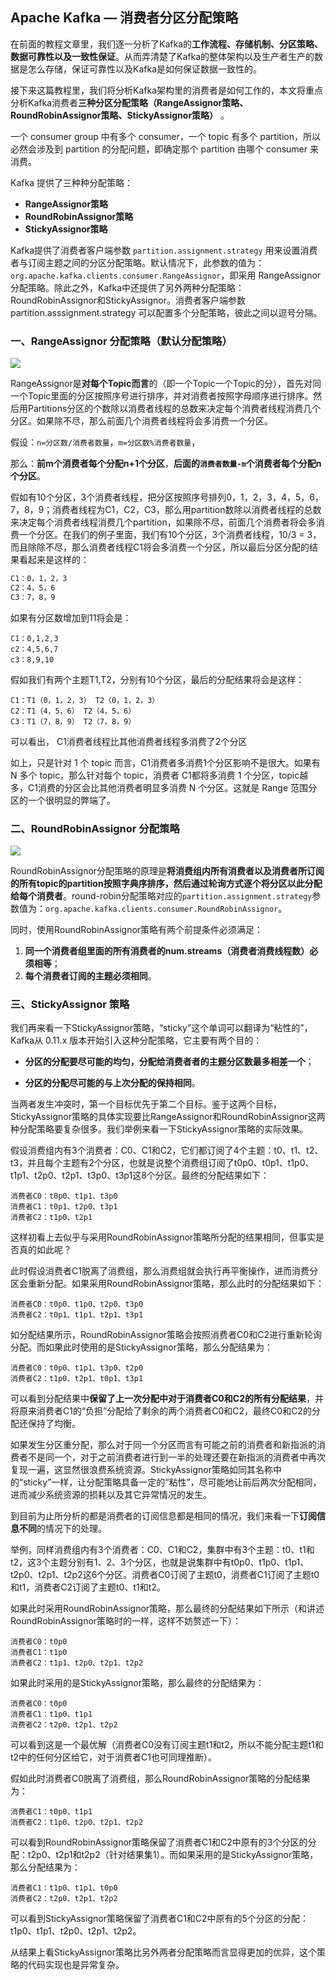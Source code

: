 ## Apache Kafka — 消费者分区分配策略

在前面的教程文章里，我们逐一分析了Kafka的**工作流程、存储机制、分区策略、数据可靠性以及一致性保证**。从而弄清楚了Kafka的整体架构以及生产者生产的数据是怎么存储，保证可靠性以及Kafka是如何保证数据一致性的。

接下来这篇教程里，我们将分析Kafka架构里的消费者是如何工作的，本文将重点分析Kafka消费者**三种分区分配策略（RangeAssignor策略、RoundRobinAssignor策略、StickyAssignor策略）** 。



一个 consumer group 中有多个 consumer，一个 topic 有多个 partition，所以必然会涉及到 partition 的分配问题，即确定那个 partition 由哪个 consumer 来消费。

Kafka 提供了三种种分配策略：

* **RangeAssignor策略**
* **RoundRobinAssignor策略**
* **StickyAssignor策略**

Kafka提供了消费者客户端参数 `partition.assignment.strategy` 用来设置消费者与订阅主题之间的分区分配策略。默认情况下，此参数的值为：`org.apache.kafka.clients.consumer.RangeAssignor`，即采用 RangeAssignor 分配策略。除此之外，Kafka中还提供了另外两种分配策略： RoundRobinAssignor和StickyAssignor。消费者客户端参数partition.asssignment.strategy 可以配置多个分配策略，彼此之间以逗号分隔。

### 一、RangeAssignor 分配策略（默认分配策略）

![](https://img2018.cnblogs.com/blog/1402378/201812/1402378-20181210165325890-1633597010.png)

RangeAssignor是**对每个Topic而言**的（即一个Topic一个Topic的分），首先对同一个Topic里面的分区按照序号进行排序，并对消费者按照字母顺序进行排序。然后用Partitions分区的个数除以消费者线程的总数来决定每个消费者线程消费几个分区。如果除不尽，那么前面几个消费者线程将会多消费一个分区。

假设：`n=分区数/消费者数量`，`m=分区数%消费者数量`，

那么：**前m个消费者每个分配n+1个分区**，**后面的`消费者数量-m`个消费者每个分配n个分区**。

假如有10个分区，3个消费者线程，把分区按照序号排列0，1，2，3，4，5，6，7，8，9；消费者线程为C1，C2，C3，那么用partition数除以消费者线程的总数来决定每个消费者线程消费几个partition，如果除不尽，前面几个消费者将会多消费一个分区。在我们的例子里面，我们有10个分区，3个消费者线程，10/3 = 3，而且除除不尽，那么消费者线程C1将会多消费一个分区，所以最后分区分配的结果看起来是这样的：

```tex
C1：0，1，2，3
C2：4，5，6
C3：7，8，9
```

如果有分区数增加到11将会是：

```te
C1：0,1,2,3
c2：4,5,6,7
c3：8,9,10
```

假如我们有两个主题T1,T2，分别有10个分区，最后的分配结果将会是这样：

```te
C1：T1（0，1，2，3） T2（0，1，2，3）
C2：T1（4，5，6） T2（4，5，6）
C3：T1（7，8，9） T2（7，8，9）
```

可以看出， C1消费者线程比其他消费者线程多消费了2个分区

如上，只是针对 1 个 topic 而言，C1消费者多消费1个分区影响不是很大。如果有 N 多个 topic，那么针对每个 topic，消费者 C1都将多消费 1 个分区，topic越多，C1消费的分区会比其他消费者明显多消费 N 个分区。这就是 Range 范围分区的一个很明显的弊端了。



### 二、RoundRobinAssignor 分配策略

![](https://img2018.cnblogs.com/blog/1402378/201812/1402378-20181210164657270-1615029320.png)

RoundRobinAssignor分配策略的原理是**将消费组内所有消费者以及消费者所订阅的所有topic的partition按照字典序排序，然后通过轮询方式逐个将分区以此分配给每个消费者**。round-robin分配策略对应的`partition.assignment.strategy`参数值为：`org.apache.kafka.clients.consumer.RoundRobinAssignor`。

同时，使用RoundRobinAssignor策略有两个前提条件必须满足：

1. **同一个消费者组里面的所有消费者的num.streams（消费者消费线程数）必须相等**；
2. **每个消费者订阅的主题必须相同**。



### 三、StickyAssignor 策略

我们再来看一下StickyAssignor策略，“sticky”这个单词可以翻译为“粘性的”，Kafka从 0.11.x 版本开始引入这种分配策略，它主要有两个目的：

* **分区的分配要尽可能的均匀，分配给消费者者的主题分区数最多相差一个**；

* **分区的分配尽可能的与上次分配的保持相同**。

当两者发生冲突时，第一个目标优先于第二个目标。鉴于这两个目标，StickyAssignor策略的具体实现要比RangeAssignor和RoundRobinAssignor这两种分配策略要复杂很多。我们举例来看一下StickyAssignor策略的实际效果。

假设消费组内有3个消费者：C0、C1和C2，它们都订阅了4个主题：t0、t1、t2、t3，并且每个主题有2个分区，也就是说整个消费组订阅了t0p0、t0p1、t1p0、t1p1、t2p0、t2p1、t3p0、t3p1这8个分区。最终的分配结果如下：

```none
消费者C0：t0p0、t1p1、t3p0
消费者C1：t0p1、t2p0、t3p1
消费者C2：t1p0、t2p1
```

这样初看上去似乎与采用RoundRobinAssignor策略所分配的结果相同，但事实是否真的如此呢？

此时假设消费者C1脱离了消费组，那么消费组就会执行再平衡操作，进而消费分区会重新分配。如果采用RoundRobinAssignor策略，那么此时的分配结果如下：

```none
消费者C0：t0p0、t1p0、t2p0、t3p0
消费者C2：t0p1、t1p1、t2p1、t3p1
```

如分配结果所示，RoundRobinAssignor策略会按照消费者C0和C2进行重新轮询分配。而如果此时使用的是StickyAssignor策略，那么分配结果为：

```none
消费者C0：t0p0、t1p1、t3p0、t2p0
消费者C2：t1p0、t2p1、t0p1、t3p1
```

可以看到分配结果中**保留了上一次分配中对于消费者C0和C2的所有分配结果**，并将原来消费者C1的“负担”分配给了剩余的两个消费者C0和C2，最终C0和C2的分配还保持了均衡。

如果发生分区重分配，那么对于同一个分区而言有可能之前的消费者和新指派的消费者不是同一个，对于之前消费者进行到一半的处理还要在新指派的消费者中再次复现一遍，这显然很浪费系统资源。StickyAssignor策略如同其名称中的“sticky”一样，让分配策略具备一定的“粘性”，尽可能地让前后两次分配相同，进而减少系统资源的损耗以及其它异常情况的发生。

到目前为止所分析的都是消费者的订阅信息都是相同的情况，我们来看一下**订阅信息不同**的情况下的处理。

举例，同样消费组内有3个消费者：C0、C1和C2，集群中有3个主题：t0、t1和t2，这3个主题分别有1、2、3个分区，也就是说集群中有t0p0、t1p0、t1p1、t2p0、t2p1、t2p2这6个分区。消费者C0订阅了主题t0，消费者C1订阅了主题t0和t1，消费者C2订阅了主题t0、t1和t2。

如果此时采用RoundRobinAssignor策略，那么最终的分配结果如下所示（和讲述RoundRobinAssignor策略时的一样，这样不妨赘述一下）：

```none
消费者C0：t0p0
消费者C1：t1p0
消费者C2：t1p1、t2p0、t2p1、t2p2
```

如果此时采用的是StickyAssignor策略，那么最终的分配结果为：

```none
消费者C0：t0p0
消费者C1：t1p0、t1p1
消费者C2：t2p0、t2p1、t2p2
```

可以看到这是一个最优解（消费者C0没有订阅主题t1和t2，所以不能分配主题t1和t2中的任何分区给它，对于消费者C1也可同理推断）。

假如此时消费者C0脱离了消费组，那么RoundRobinAssignor策略的分配结果为：

```none
消费者C1：t0p0、t1p1
消费者C2：t1p0、t2p0、t2p1、t2p2
```

可以看到RoundRobinAssignor策略保留了消费者C1和C2中原有的3个分区的分配：t2p0、t2p1和t2p2（针对结果集1）。而如果采用的是StickyAssignor策略，那么分配结果为：

```none
消费者C1：t1p0、t1p1、t0p0
消费者C2：t2p0、t2p1、t2p2
```

可以看到StickyAssignor策略保留了消费者C1和C2中原有的5个分区的分配：t1p0、t1p1、t2p0、t2p1、t2p2。

从结果上看StickyAssignor策略比另外两者分配策略而言显得更加的优异，这个策略的代码实现也是异常复杂。